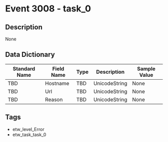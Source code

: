 # Event 3008 - task_0

## Description
None

## Data Dictionary
|Standard Name|Field Name|Type|Description|Sample Value|
|---|---|---|---|---|
|TBD|Hostname|TBD|UnicodeString|None|None|
|TBD|Url|TBD|UnicodeString|None|None|
|TBD|Reason|TBD|UnicodeString|None|None|

## Tags
* etw_level_Error
* etw_task_task_0